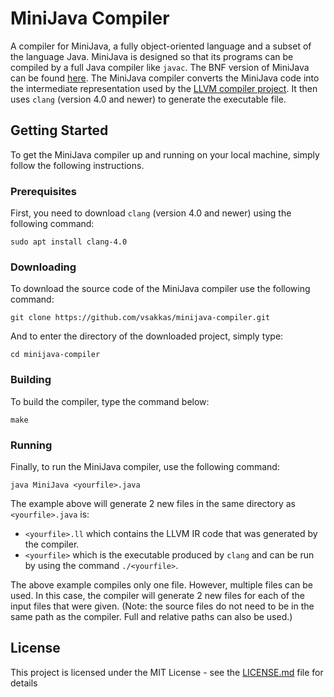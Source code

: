 # MiniJava Compiler

A compiler for MiniJava, a fully object-oriented language and a subset of the language Java. MiniJava is designed so that its programs can be compiled by a full Java compiler like `javac`. The BNF version of MiniJava can be found [here](http://cgi.di.uoa.gr/~thp06/project_files/minijava-new/minijava.html). The MiniJava compiler converts the MiniJava code into the intermediate representation used by the [LLVM compiler project](https://llvm.org/). It then uses `clang` (version 4.0 and newer) to generate the executable file.

## Getting Started

To get the MiniJava compiler up and running on your local machine, simply follow the following instructions.

### Prerequisites

First, you need to download `clang` (version 4.0 and newer) using the following command:

```
sudo apt install clang-4.0
```

### Downloading

To download the source code of the MiniJava compiler use the following command:

```
git clone https://github.com/vsakkas/minijava-compiler.git
```

And to enter the directory of the downloaded project, simply type:
```
cd minijava-compiler
```

### Building

To build the compiler, type the command below:

```
make
```

### Running

Finally, to run the MiniJava compiler, use the following command:

```
java MiniJava <yourfile>.java
```

The example above will generate 2 new files in the same directory as `<yourfile>.java` is:
* `<yourfile>.ll` which contains the LLVM IR code that was generated by the compiler.
* `<yourfile>` which is the executable produced by `clang` and can be run by using the command `./<yourfile>`.

The above example compiles only one file. However, multiple files can be used. In this case, the compiler will generate 2 new files for each of the input files that were given. (Note: the source files do not need to be in the same path as the compiler. Full and relative paths can also be used.)

## License

This project is licensed under the MIT License - see the [LICENSE.md](LICENSE.md) file for details

